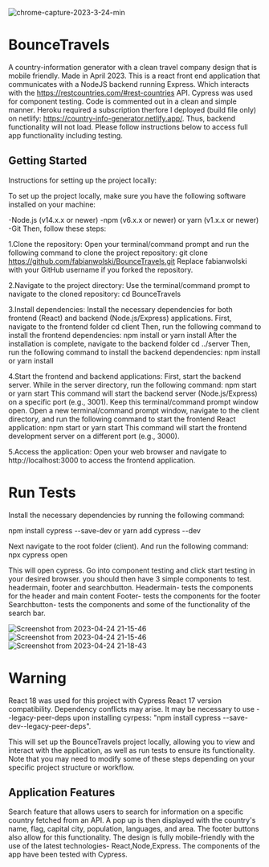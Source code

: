 ![chrome-capture-2023-3-24-min](https://user-images.githubusercontent.com/108536371/234103969-59ebeaf1-8977-4ae6-9ba4-673b65d4678d.gif)
 
# BounceTravels
A country-information generator with a clean travel company design that is mobile friendly. Made in April 2023.
This is a react front end application that communicates with a NodeJS backend running Express. Which interacts with the https://restcountries.com/#rest-countries API. Cypress was used for component testing. Code is commented out in a clean and simple manner. 
Heroku required a subscription therfore I deployed (build file only) on netlify: https://country-info-generator.netlify.app/.
Thus, backend functionality will not load. Please follow instructions below to access full app functionality including testing.

 
## Getting Started

Instructions for setting up the project locally:

To set up the project locally, make sure you have the following software installed on your machine:

-Node.js (v14.x.x or newer)
-npm (v6.x.x or newer) or yarn (v1.x.x or newer)
-Git
Then, follow these steps:

1.Clone the repository:
Open your terminal/command prompt and run the following command to clone the project repository: git clone https://github.com/fabianwolski/BounceTravels.git
Replace fabianwolski with your GitHub username if you forked the repository.

2.Navigate to the project directory:
Use the terminal/command prompt to navigate to the cloned repository: cd BounceTravels

3.Install dependencies:
Install the necessary dependencies for both frontend (React) and backend (Node.js/Express) applications.
First, navigate to the frontend folder cd client
Then, run the following command to install the frontend dependencies: npm install or yarn install
After the installation is complete, navigate to the backend folder cd ../server
Then, run the following command to install the backend dependencies: npm install or yarn install

4.Start the frontend and backend applications:
First, start the backend server. While in the server directory, run the following command: npm start or yarn start
This command will start the backend server (Node.js/Express) on a specific port (e.g., 3001). Keep this terminal/command prompt window open.
Open a new terminal/command prompt window, navigate to the client directory, and run the following command to start the frontend React application: npm start or yarn start
This command will start the frontend development server on a different port (e.g., 3000).

5.Access the application:
Open your web browser and navigate to http://localhost:3000 to access the frontend application.

# Run Tests
Install the necessary dependencies by running the following command:

npm install cypress --save-dev
or
yarn add cypress --dev

Next navigate to the root folder (client). And run the following command:
npx cypress open

This will open cypress. Go into component testing and click start testing in your desired browser. 
you should then have 3 simple components to test. 
headermain, footer and searchbutton. 
Headermain- tests the components for the header and main content
Footer- tests the components for the footer
Searchbutton- tests the components and some of the functionality of the search bar.

![Screenshot from 2023-04-24 21-15-46](https://user-images.githubusercontent.com/108536371/234106392-0bdac2fc-544c-43f8-911d-355fc3b7abba.png)
![Screenshot from 2023-04-24 21-15-46](https://user-images.githubusercontent.com/108536371/234106543-f4e0fb44-85fc-4771-aa9f-74c0d14c61cb.png)
![Screenshot from 2023-04-24 21-18-43](https://user-images.githubusercontent.com/108536371/234107133-636be74a-d8d6-487d-8506-f77a44721674.png)

# Warning 
React 18 was used for this project with Cypress React 17 version compatibility. Dependency conflicts may arise. It may be necessary to use
--legacy-peer-deps upon installing cyrpess: "npm install cypress --save-dev--legacy-peer-deps".

This will set up the BounceTravels project locally, allowing you to view and interact with the application, as well as run tests to ensure its functionality. Note that you may need to modify some of these steps depending on your specific project structure or workflow.

## Application Features

Search feature that allows users to search for information on a specific country fetched from an API.
A pop up is then displayed with the country's name, flag, capital city, population, languages, and area.
The footer buttons also allow for this functionality.
The design is fully mobile-friendly with the use of the latest technologies- React,Node,Express.
The components of the app have been tested with Cypress.


